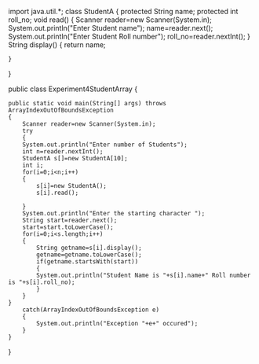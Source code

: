 import java.util.*;
class StudentA
{
	protected String name;
	protected int roll_no;
	void read()
	{
		Scanner reader=new Scanner(System.in);
		System.out.println("Enter Student name");
		name=reader.next();
		System.out.println("Enter Student Roll number");
		roll_no=reader.nextInt();
	}
	String display()
	{
		return name;

	}
}

public class Experiment4StudentArray {

	public static void main(String[] args) throws  ArrayIndexOutOfBoundsException
	{
		Scanner reader=new Scanner(System.in);
		try
		{
		System.out.println("Enter number of Students");
		int n=reader.nextInt();
		StudentA s[]=new StudentA[10];
		int i;
		for(i=0;i<n;i++)
		{
		    s[i]=new StudentA();
			s[i].read();

		}
		System.out.println("Enter the starting character ");
		String start=reader.next();
		start=start.toLowerCase();
		for(i=0;i<s.length;i++)
		{
			String getname=s[i].display();
			getname=getname.toLowerCase();
			if(getname.startsWith(start))
			{
			System.out.println("Student Name is "+s[i].name+" Roll number is "+s[i].roll_no);
		    }
		}
	}
		catch(ArrayIndexOutOfBoundsException e)
		{
			System.out.println("Exception "+e+" occured");
		}
	}
}


